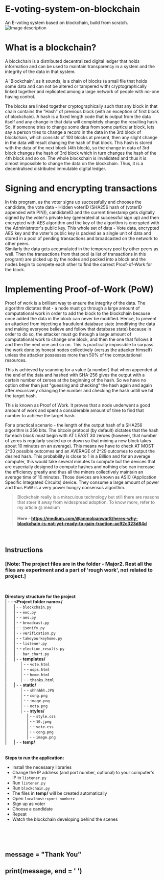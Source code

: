 # E-voting-system-on-blockchain
An E-voting system based on blockchain, build from scratch.
![Image description](https://github.com/anmolpanwar/E-voting-system-on-blockchain/blob/master/Major2/cover.png)


# What is a blockchain?
 A blockchain is a distributed decentralized digital ledger that holds information and can be used to maintain transparency in a system and the integrity of the data in that system.

 A 'Blockchain', as it sounds, is a chain of blocks (a small file that holds some data and can not be altered or tampered with) cryptographically linked together and replicated among a large network of people with no-one having control.
 
 The blocks are linked together cryptographically such that any block in that chain contains the "Hash" of previous block (with an exception of first block of blockchain). A hash is a fixed length code that is output from the data itself and any change in that data will completely change the resulting hash.
 So, if someone tries to change some data from some particular block, lets say a person tries to change a record in the data in the 3rd block of blockchain, which consists of 100 blocks at present, then any slight change in the data will result changing the hash of that block. This hash is stored with the data of the next block (4th block), so the change in data of 3rd block changes the hash of 3rd block which in turn changes the hash of the 4th block and so on. The whole blockchain is invalidated and thus it is almost impossible to change the data on the blockchain. Thus, it is a decentralised distributed immutable digital ledger.
 
 # Signing and encrypting transactions
 In this program, as the voter signs up successfully and chooses the candidate, the vote data - Hidden voterID (SHA256 hash of (voterID appended with PIN)), candidateID and the current timestamp gets digitally signed by the voter's private key (generated at successful sign up) and then encrypted with AES algorithm and the key of the algorithm is encrypted with the Administrator's public key. This whole set of data - Vote data, encrypted AES key and the voter's public key is packed as a single unit of data and stored in a pool of pending transactions and broadcasted on the network to other peers. <br>
Similarly the data gets accumulated in the temporary pool by other peers as well. Then the transactions from that pool (a list of transactions in this program) are picked up by the nodes and packed into a block and the nodes begin to compete each other to find the correct Proof-of-Work for the block.
 
 # Implementing Proof-of-Work (PoW)
 Proof of work is a brilliant way to ensure the integrity of the data. The algorithm dictates that - a node must go through a large amount of computational work in order to add the block to the blockchain because once added the data in the block can never be modified. Hence, to prevent an attacked from injecting a fraudulent database state (modifying the data and making everyone believe and follow that database state) because in order to do so, the attacker must go through a large amount of computational work to change one block, and then the one that follows it and then the next one and so on. This is practically impossible to surpass the work done by honest nodes collectively (versus the attacker himself) unless the attacker possesses more than 50% of the computational resources.
 
 This is achieved by scanning for a value (a number) that when appended at the end of the data and hashed with SHA-256 gives the output with a certain number of zeroes at the beginning of the hash. So we have no option other than just "guessing and checking" the hash again and again after recursively changing the number and checking the hash untill we hit the target hash.
 
 This is known as Proof of Work. It proves that a node underwent a good amount of work and spent a considerable amount of time to find that number to achieve the target hash.


 For a practical scenario - the length of the output hash of a SHA256 algorithm is 256 bits. The bitcoin protocol (by default) dictates that the hash for each block must begin with AT LEAST 30 zeroes (however, that number of zeros is regularly scaled up or down so that mining a new block takes about 10 minutes on an average). This means we have to check AT MOST 2^30 possible outcomes and an AVERAGE of 2^29 outcomes to output the desired hash.
 This probability is close to 1 in a Billion and for an average computer, this would take several minutes to compute but the devices that are especially designed to compute hashes and nothing else can increase the efficiency greatly and thus all the miners collectively maintain an average time of 10 minutes. Those devices are known as ASIC (Application Specific Integrated Circuits) device. They consume a large amount of power and thus PoW is a very power hungry consensus algorithm.

> Blockchain really is a miraculous technology but still there are reasons that steer it away from widespread adoption. To know more, refer to my article @ medium
> #### Here - https://medium.com/@anmolpanwar8/heres-why-blockchain-is-not-yet-ready-to-gain-traction-ac92c323d84d  
<br>

## Instructions  
### \[Note: The project files are in the folder - Major2. Rest all the files are experiment and a part of 'rough work', not related to project.]
<br>

**Directory structure for the project**  
| - - **\<Project folder name\>/**  
| &nbsp;&nbsp;&nbsp;&nbsp; | - - `blockchain.py`  
| &nbsp;&nbsp;&nbsp;&nbsp; | - - `enc.py`  
| &nbsp;&nbsp;&nbsp;&nbsp; | - - `aes.py`<br>
| &nbsp;&nbsp;&nbsp;&nbsp; | - - `broadcast.py`  
| &nbsp;&nbsp;&nbsp;&nbsp; | - - `jsonify.py`  
| &nbsp;&nbsp;&nbsp;&nbsp; | - - `verification.py`  
| &nbsp;&nbsp;&nbsp;&nbsp; | - - `takeyourkeyhome.py`  
| &nbsp;&nbsp;&nbsp;&nbsp; | - - `listener.py`  
| &nbsp;&nbsp;&nbsp;&nbsp; | - - `election_results.py`  
| &nbsp;&nbsp;&nbsp;&nbsp; | - - `bar_chart.py`  
| &nbsp;&nbsp;&nbsp;&nbsp; | - - **templates/**  
| &nbsp;&nbsp;&nbsp;&nbsp;&nbsp;&nbsp;&nbsp;&nbsp;&nbsp;&nbsp; | - - `vote.html`  
| &nbsp;&nbsp;&nbsp;&nbsp;&nbsp;&nbsp;&nbsp;&nbsp;&nbsp;&nbsp; | - - `oops.html`  
| &nbsp;&nbsp;&nbsp;&nbsp;&nbsp;&nbsp;&nbsp;&nbsp;&nbsp;&nbsp; | - - `home.html`  
| &nbsp;&nbsp;&nbsp;&nbsp;&nbsp;&nbsp;&nbsp;&nbsp;&nbsp;&nbsp; | - - `thanks.html`  
| &nbsp;&nbsp;&nbsp;&nbsp; | - - **static/**  
| &nbsp;&nbsp;&nbsp;&nbsp;&nbsp;&nbsp;&nbsp;&nbsp;&nbsp;&nbsp; | - - `shhhhhh.JPG`  
| &nbsp;&nbsp;&nbsp;&nbsp;&nbsp;&nbsp;&nbsp;&nbsp;&nbsp;&nbsp; | - - `cong.png`  
| &nbsp;&nbsp;&nbsp;&nbsp;&nbsp;&nbsp;&nbsp;&nbsp;&nbsp;&nbsp; | - - `image.png`  
| &nbsp;&nbsp;&nbsp;&nbsp;&nbsp;&nbsp;&nbsp;&nbsp;&nbsp;&nbsp; | - - `nota.png`  
| &nbsp;&nbsp;&nbsp;&nbsp;&nbsp;&nbsp;&nbsp;&nbsp;&nbsp;&nbsp; | - - **styles/**  
| &nbsp;&nbsp;&nbsp;&nbsp;&nbsp;&nbsp;&nbsp;&nbsp;&nbsp;&nbsp;&nbsp;&nbsp;&nbsp;&nbsp;&nbsp; | - - `style.css`  
| &nbsp;&nbsp;&nbsp;&nbsp;&nbsp;&nbsp;&nbsp;&nbsp;&nbsp;&nbsp;&nbsp;&nbsp;&nbsp;&nbsp;&nbsp; | - - `10.jpeg`  
| &nbsp;&nbsp;&nbsp;&nbsp;&nbsp;&nbsp;&nbsp;&nbsp;&nbsp;&nbsp;&nbsp;&nbsp;&nbsp;&nbsp;&nbsp; | - - `vote.css`  
| &nbsp;&nbsp;&nbsp;&nbsp;&nbsp;&nbsp;&nbsp;&nbsp;&nbsp;&nbsp;&nbsp;&nbsp;&nbsp;&nbsp;&nbsp; | - - `cong.png`  
| &nbsp;&nbsp;&nbsp;&nbsp;&nbsp;&nbsp;&nbsp;&nbsp;&nbsp;&nbsp;&nbsp;&nbsp;&nbsp;&nbsp;&nbsp; | - - `image.png`  
| &nbsp;&nbsp;&nbsp;&nbsp; | - - **temp/**  
<br>
<br>
**Steps to run the application:**  
* Install the necesaary libraries  
* Change the IP address (and port number, optional) to your computer's IP in `listener.py`<br>
* Run `listener.py`<br>
* Run `blockchain.py`  
* The files in **temp/** will be created automatically  
* Open `localhost:<port number>`
* Sign up as voter
* Choose a candidate
* Repeat
* Watch the blockchain developing behind the scenes
<br>
<br>
<br>

## message = "Thank You" 
## print(message, end = ' ')

